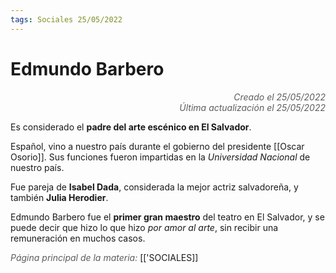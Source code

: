 ```yaml
---
tags: Sociales 25/05/2022
---
```


# Edmundo Barbero
<div style="text-align: right; opacity: 0.7; font-style: italic;">Creado el 25/05/2022</div>
<div style="text-align: right; opacity: 0.7; font-style: italic;">Última actualización el 25/05/2022</div>

Es considerado el **padre del arte escénico en El Salvador**.

Español, vino a nuestro país durante el gobierno del presidente [[Oscar Osorio]]. Sus funciones fueron impartidas en la *Universidad Nacional* de nuestro país.

Fue pareja de **Isabel Dada**, considerada la mejor actriz salvadoreña, y también **Julia Herodier**.

Edmundo Barbero fue el **primer gran maestro** del teatro en El Salvador, y se puede decir que hizo lo que hizo *por amor al arte*, sin recibir una remuneración en muchos casos.

<span style="opacity: 0.7; font-style: italic;">Página principal de la materia:</span> [['SOCIALES]]